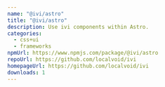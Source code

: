 ```yaml
---
name: "@ivi/astro"
title: "@ivi/astro"
description: Use ivi components within Astro.
categories:
  - css+ui
  - frameworks
npmUrl: https://www.npmjs.com/package/@ivi/astro
repoUrl: https://github.com/localvoid/ivi
homepageUrl: https://github.com/localvoid/ivi
downloads: 1
---
```

